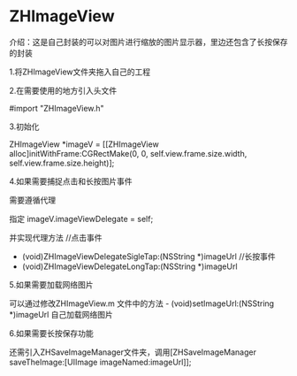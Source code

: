# ZHImageView

介绍：这是自己封装的可以对图片进行缩放的图片显示器，里边还包含了长按保存的封装

1.将ZHImageView文件夹拖入自己的工程

2.在需要使用的地方引入头文件

#import "ZHImageView.h"

3.初始化

  ZHImageView *imageV = [[ZHImageView alloc]initWithFrame:CGRectMake(0, 0, self.view.frame.size.width, self.view.frame.size.height)];
    
4.如果需要捕捉点击和长按图片事件

  需要遵循代理<ZHImageViewDelegate>
  
  指定 imageV.imageViewDelegate = self;
  
  并实现代理方法
  //点击事件
  - (void)ZHImageViewDelegateSigleTap:(NSString *)imageUrl
  //长按事件
  - (void)ZHImageViewDelegateLongTap:(NSString *)imageUrl
  
5.如果需要加载网络图片

  可以通过修改ZHImageView.m 文件中的方法 - (void)setImageUrl:(NSString *)imageUrl 自己加载网络图片
  
6.如果需要长按保存功能

  还需引入ZHSaveImageManager文件夹，调用[ZHSaveImageManager saveTheImage:[UIImage imageNamed:imageUrl]];
  

